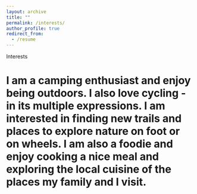 ```yaml
---
layout: archive
title: ""
permalink: /interests/
author_profile: true
redirect_from:
  - /resume
---
```


Interests

I am a camping enthusiast and enjoy being outdoors. I also love cycling - in its multiple expressions. I am interested in finding new trails and places to explore nature on foot or on wheels. I am also a foodie and enjoy cooking a nice meal and exploring the local cuisine of the places my family and I visit.
======
